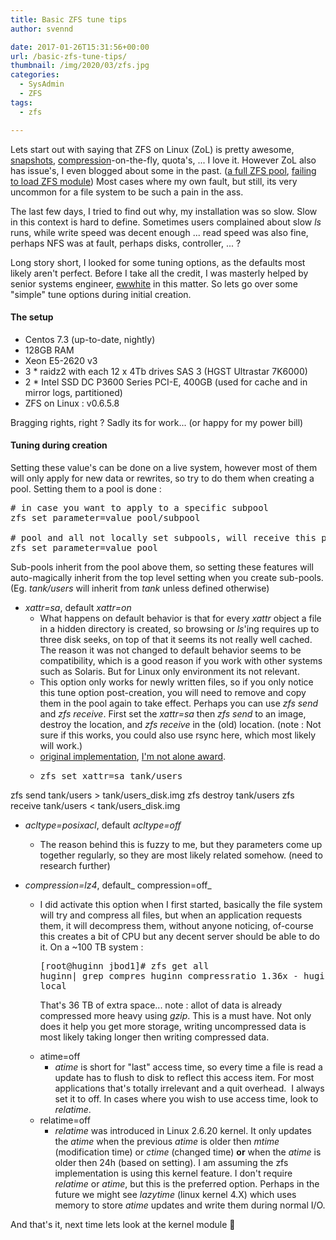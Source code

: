 ```yaml
---
title: Basic ZFS tune tips
author: svennd

date: 2017-01-26T15:31:56+00:00
url: /basic-zfs-tune-tips/
thumbnail: /img/2020/03/zfs.jpg
categories:
  - SysAdmin
  - ZFS
tags:
  - zfs

---
```

Lets start out with saying that ZFS on Linux (ZoL) is pretty awesome, [snapshots][1], [compression][2]-on-the-fly, quota's, ... I love it. However ZoL also has issue's, I even blogged about some in the past. ([a full ZFS pool][3], [failing to load ZFS module][4]) Most cases where my own fault, but still, its very uncommon for a file system to be such a pain in the ass.

The last few days, I tried to find out why, my installation was so slow. Slow in this context is hard to define. Sometimes users complained about slow _ls_ runs, while write speed was decent enough ... read speed was also fine, perhaps NFS was at fault, perhaps disks, controller, ... ?

Long story short, I looked for some tuning options, as the defaults most likely aren't perfect. Before I take all the credit, I was masterly helped by senior systems engineer, [ewwhite][5] in this matter. So lets go over some "simple" tune options during initial creation.

#### **The setup**

  * Centos 7.3 (up-to-date, nightly)
  * 128GB RAM
  * Xeon E5-2620 v3
  * 3 * raidz2 with each 12 x 4Tb drives SAS 3 (HGST Ultrastar 7K6000)
  * 2 * Intel SSD DC P3600 Series PCI-E, 400GB (used for cache and in mirror logs, partitioned)
  * ZFS on Linux : v0.6.5.8

Bragging rights, right ? Sadly its for work... (or happy for my power bill)

#### **Tuning during creation**

Setting these value's can be done on a live system, however most of them will only apply for new data or rewrites, so try to do them when creating a pool. Setting them to a pool is done :

<pre># in case you want to apply to a specific subpool
zfs set parameter=value pool/subpool

# pool and all not locally set subpools, will receive this parameter
zfs set parameter=value pool</pre>

Sub-pools inherit from the pool above them, so setting these features will auto-magically inherit from the top level setting when you create sub-pools. (Eg. _tank/users_ will inherit from _tank_ unless defined otherwise)

  * _xattr=sa_, default _xattr=on_ 
      * What happens on default behavior is that for every _xattr_ object a file in a hidden directory is created, so browsing or _ls_'ing requires up to three disk seeks, on top of that it seems its not really well cached. The reason it was not changed to default behavior seems to be compatibility, which is a good reason if you work with other systems such as Solaris. But for Linux only environment its not relevant.
      * This option only works for newly written files, so if you only notice this tune option post-creation, you will need to remove and copy them in the pool again to take effect. Perhaps you can use _zfs send_ and _zfs receive_. First set the _xattr=sa_ then _zfs send_ to an image, destroy the location, and _zfs receive_ in the (old) location. (note : Not sure if this works, you could also use rsync here, which most likely will work.)
      * [original implementation][6], [I'm not alone award][7].
      * <pre>zfs set xattr=sa tank/users
zfs send tank/users &gt; tank/users_disk.img
zfs destroy tank/users
zfs receive tank/users &lt; tank/users_disk.img</pre>

  * _acltype=posixacl_, default _acltype=off_ 
      * The reason behind this is fuzzy to me, but they parameters come up together regularly, so they are most likely related somehow. (need to research further)

  * _compression=lz4_, default_ compression=off_ 
      * I did activate this option when I first started, basically the file system will try and compress all files, but when an application requests them, it will decompress them, without anyone noticing, of-course this creates a bit of CPU but any decent server should be able to do it. On a ~100 TB system : <pre>[root@huginn jbod1]# zfs get all huginn| grep compres
huginn  compressratio         1.36x                  -
huginn  compression           lz4                    local</pre>
        
        That's 36 TB of extra space... note : allot of data is already compressed more heavy using _gzip_. This is a must have. Not only does it help you get more storage, writing uncompressed data is most likely taking longer then writing compressed data.</li> </ul> </li> 
        
          * atime=off 
              * _atime_ is short for "last" access time, so every time a file is read a update has to flush to disk to reflect this access item. For most applications that's totally irrelevant and a quit overhead.  I always set it to off. In cases where you wish to use access time, look to _relatime_.
          * relatime=off 
              * _relatime_ was introduced in Linux 2.6.20 kernel. It only updates the _atime_ when the previous _atime_ is older then _mtime_ (modification time) or _ctime_ (changed time) **or** when the _atime_ is older then 24h (based on setting). I am assuming the zfs implementation is using this kernel feature. I don't require _relatime_ or _atime_, but this is the preferred option. Perhaps in the future we might see _lazytime_ (linux kernel 4.X) which uses memory to store _atime_ updates and write them during normal I/O.</ul> 
        
        And that's it, next time lets look at the kernel module 🙂
        
        ####

 [1]: https://www.svennd.be/snapshots-in-zfs-zol
 [2]: https://www.svennd.be/zfs-compression-use-it/
 [3]: https://www.svennd.be/full-zfs-filesystem-no-space-left-on-device/
 [4]: https://www.svennd.be/zfs-disagrees-about-version/
 [5]: http://serverfault.com/users/13325/ewwhite
 [6]: https://github.com/zfsonlinux/zfs/issues/443
 [7]: https://www.reddit.com/r/zfs/comments/44dm4l/setting_xattrsa_after_the_fact/